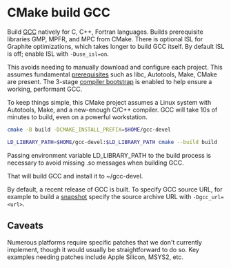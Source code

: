 # CMake build GCC

Build [GCC](https://gcc.gnu.org/install/) natively for C, C++, Fortran languages.
Builds prerequisite libraries GMP, MPFR, and MPC from CMake.
There is optional ISL for Graphite optimizations, which takes longer to build GCC itself.
By default ISL is off; enable ISL with `-Duse_isl=on`.

This avoids needing to manually download and configure each project.
This assumes fundamental [prerequisites](https://gcc.gnu.org/install/prerequisites.html)
such as libc, Autotools, Make, CMake are present.
The 3-stage
[compiler bootstrap](https://en.wikipedia.org/wiki/Bootstrapping_(compilers))
is enabled to help ensure a working, performant GCC.

To keep things simple, this CMake project assumes a Linux system with Autotools, Make, and a new-enough C/C++ compiler.
GCC will take 10s of minutes to build, even on a powerful workstation.

```sh
cmake -B build -DCMAKE_INSTALL_PREFIX=$HOME/gcc-devel

LD_LIBRARY_PATH=$HOME/gcc-devel:$LD_LIBRARY_PATH cmake --build build
```

Passing environment variable LD_LIBRARY_PATH to the build process is necessary to avoid missing .so messages when building GCC.

That will build GCC and install it to ~/gcc-devel.

By default, a recent release of GCC is built.
To specify GCC source URL, for example to build a [snapshot](https://gcc.gnu.org/pub/gcc/snapshots/LATEST-12/) specify the source archive URL with `-Dgcc_url=<url>`.

## Caveats

Numerous platforms require specific patches that we don't currently implement, though it would usually be straightforward to do so.
Key examples needing patches include Apple Silicon, MSYS2, etc.
